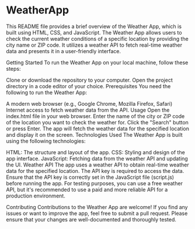 # WeatherApp


This README file provides a brief overview of the Weather App, which is built using HTML, CSS, and JavaScript. The Weather App allows users to check the current weather conditions of a specific location by providing the city name or ZIP code. It utilizes a weather API to fetch real-time weather data and presents it in a user-friendly interface.

Getting Started
To run the Weather App on your local machine, follow these steps:

Clone or download the repository to your computer.
Open the project directory in a code editor of your choice.
Prerequisites
You need the following to run the Weather App:

A modern web browser (e.g., Google Chrome, Mozilla Firefox, Safari)
Internet access to fetch weather data from the API.
Usage
Open the index.html file in your web browser.
Enter the name of the city or ZIP code of the location you want to check the weather for.
Click the "Search" button or press Enter.
The app will fetch the weather data for the specified location and display it on the screen.
Technologies Used
The Weather App is built using the following technologies:

HTML: The structure and layout of the app.
CSS: Styling and design of the app interface.
JavaScript: Fetching data from the weather API and updating the UI.
Weather API
The app uses a weather API to obtain real-time weather data for the specified location. The API key is required to access the data. Ensure that the API key is correctly set in the JavaScript file (script.js) before running the app. For testing purposes, you can use a free weather API, but it's recommended to use a paid and more reliable API for a production environment.
       
Contributing
Contributions to the Weather App are welcome! If you find any issues or want to improve the app, feel free to submit a pull request. Please ensure that your changes are well-documented and thoroughly tested.



